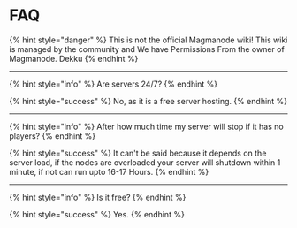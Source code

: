 # FAQ

{% hint style="danger" %}
This is not the official Magmanode wiki! This wiki is managed by the community and We have Permissions From the owner of Magmanode. Dekku
{% endhint %}

***

{% hint style="info" %}
Are servers 24/7?
{% endhint %}

{% hint style="success" %}
No, as it is a free server hosting.
{% endhint %}

***

{% hint style="info" %}
After how much time my server will stop if it has no players?
{% endhint %}

{% hint style="success" %}
It can't be said because it depends on the server load, if the nodes are overloaded your server will shutdown within 1 minute, if not can run upto 16-17 Hours.
{% endhint %}

***

{% hint style="info" %}
Is it free?
{% endhint %}

{% hint style="success" %}
Yes.
{% endhint %}

